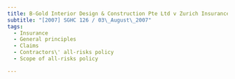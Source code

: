 ```yaml
---
title: B-Gold Interior Design & Construction Pte Ltd v Zurich Insurance (Singapore) Pte Ltd 
subtitle: "[2007] SGHC 126 / 03\_August\_2007"
tags:
  - Insurance
  - General principles
  - Claims
  - Contractors\' all-risks policy
  - Scope of all-risks policy

---
```


